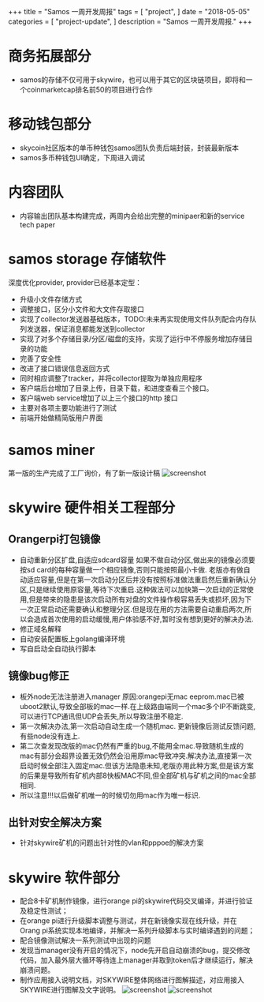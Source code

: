 +++
title = "Samos 一周开发周报"
tags = [
    "project",
]
date = "2018-05-05"
categories = [
    "project-update",
]
description = "Samos 一周开发周报."
+++


# 商务拓展部分

- samos的存储不仅可用于skywire，也可以用于其它的区块链项目，即将和一个coinmarketcap排名前50的项目进行合作

# 移动钱包部分

- skycoin社区版本的单币种钱包samos团队负责后端封装，封装最新版本
- samos多币种钱包UI确定，下周进入调试

# 内容团队

- 内容输出团队基本构建完成，两周内会给出完整的minipaer和新的service tech paper

# samos  storage 存储软件

深度优化provider, provider已经基本定型：

- 升级小文件存储方式
- 调整接口，区分小文件和大文件存取接口
- 实现了collector发送器基础版本，TODO:未来再实现使用文件队列配合内存队列发送器，保证消息都能发送到collector
- 实现了对多个存储目录/分区/磁盘的支持，实现了运行中不停服务增加存储目录的功能
- 完善了安全性
- 改进了接口错误信息返回方式
- 同时相应调整了tracker，并将collector提取为单独应用程序
- 客户端后台增加了目录上传，目录下载，和进度查看三个接口。
- 客户端web service增加了以上三个接口的http 接口
- 主要对各项主要功能进行了测试
- 前端开始做精简版用户界面

# samos miner

第一版的生产完成了工厂询价，有了新一版设计稿
![screenshot](/img/samos-miner-v2.png)


# skywire 硬件相关工程部分

## Orangerpi打包镜像

- 自动重新分区扩盘,自适应sdcard容量
如果不做自动分区,做出来的镜像必须要按sd card的每种容量做一个相应镜像,否则只能按照最小卡做.
老版亦有做自动适应容量,但是在第一次启动分区后并没有按照标准做法重启然后重新确认分区,只是继续使用原容量,等待下次重启.这种做法可以加快第一次启动的正常使用,但是带来的隐患是该次启动所有对盘的文件操作极容易丢失或损坏,因为下一次正常启动还需要确认和整理分区.但是现在用的方法需要自动重启两次,所以会造成首次使用的启动缓慢,用户体验感不好,暂时没有想到更好的解决办法.
- 修正域名解释
- 自动安装配置板上golang编译环境
- 写自启动全自动执行脚本

## 镜像bug修正

- 板外node无法注册进入manager
原因:orangepi无mac eeprom.mac已被uboot2默认,导致全部板的mac一样.在上级路由端同一个mac多个IP不断跳变,可以进行TCP通讯但UDP会丢失,所以导致注册不稳定.
- 第一次解决办法,第一次启动自动生成一个随机mac.
更新镜像后测试反馈问题,有些node没有连上.
- 第二次查发现改版的mac仍然有严重的bug,不能用全mac.导致随机生成的mac有部分会超界设置无效仍然会沿用原mac导致冲突.解决办法,直接第一次启动时候全部注入固定mac.但该方法隐患未知,老版亦用此种方案,但是该方案的后果是导致所有矿机内部8快板MAC不同,但全部矿机与矿机之间的mac全部相同.
- 所以注意!!!以后做矿机唯一的时候切勿用mac作为唯一标识.

## 出针对安全解决方案

- 针对skywire矿机的问题出针对性的vlan和pppoe的解决方案


# skywire 软件部分

- 配合8卡矿机制作镜像，进行orange pi的skywire代码交叉编译，并进行验证及稳定性测试；
- 在orange pi进行升级脚本调整与测试，并在新镜像实现在线升级，并在Orang pi系统实现本地编译，并解决一系列升级脚本与实时编译遇到的问题；
- 配合镜像测试解决一系列测试中出现的问题
- 发现当manager没有开启的情况下，node先开启自动崩溃的bug，提交修改代码，加入最外层大循环等待连上manager并取到token后才继续运行，解决崩溃问题。
- 制作应用接入说明文档，对SKYWIRE整体网络进行图解描述，对应用接入SKYWIRE进行图解及文字说明。
![screenshot](/img/skywire-app.png)
![screenshot](/img/skywire-arch.png)




